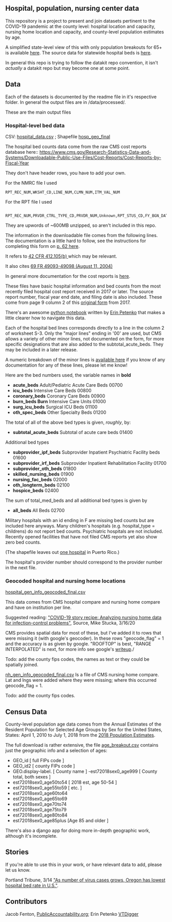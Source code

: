 ## Hospital, population, nursing center data

This repository is a project to present and join datasets pertinent to the COVID-19 pandemic at the county level: hospital location and capacity, nursing home location and capacity, and county-level population estimates by age.

A simplified state-level view of this with only population breakouts for 65+ is available [here](https://docs.google.com/spreadsheets/d/1XC0SfpPgYkhLPe4CeXDKs3sgVw8Cbcqa3MpEt8tUQcY/edit#gid=0). The source data for statewide hospital beds is [here](https://www.ahd.com/state_statistics.html).

In general this repo is trying to follow the datakit repo convention, it isn't *actually* a datakit repo but may become one at some point. 


## Data

Each of the datasets is documented by the readme file in it's respective folder. In general the output files are in /data/processed/. 

These are the main output files

### Hospital-level bed data

CSV: [hospital_data.csv](https://github.com/jsfenfen/covid_hospitals_demographics/blob/master/data/processed/hospital_data.csv) ;  Shapefile [hosp\_geo\_final](https://github.com/jsfenfen/covid_hospitals_demographics/blob/master/data/processed/hosp_geo_final.zip) 

The hospital bed counts data come from the raw CMS cost reports database here:: https://www.cms.gov/Research-Statistics-Data-and-Systems/Downloadable-Public-Use-Files/Cost-Reports/Cost-Reports-by-Fiscal-Year 

They don't have header rows, you have to add your own. 

For the NMRC file I used 

	RPT_REC_NUM,WKSHT_CD,LINE_NUM,CLMN_NUM,ITM_VAL_NUM
	
For the RPT file I used

		RPT_REC_NUM,PRVDR_CTRL_TYPE_CD,PRVDR_NUM,Unknown,RPT_STUS_CD,FY_BGN_DATE,FY_END_DATE,PROC_DT,INITL_RPT_SW,LAST_RPT_SW,TRNSMTL_NUM,FI_NUM,ADR_VNDR_CD,FI_CREAT_DT,UTIL_CD,NPR_DT,SPEC_IND,FI_RCPT_DT

They are upwords of ~600MB unzipped, so aren't included in this repo. 

The information in the downloadable file comes from the following lines. The documentation is a little hard to follow, see the instructions for completing this form on [p. 62 here](https://github.com/jsfenfen/covid_hospitals_demographics/blob/master/data/source/cost_reports/HOSPITAL2010-DOCUMENTATION/R15P240.pdf). 

It refers to [42 CFR 412.105(b) ](https://github.com/jsfenfen/covid_hospitals_demographics/blob/master/data/source/cost_reports/HOSPITAL2010-DOCUMENTATION/CFR-2010-title42-vol2-sec412-105.pdf) which may be relevant. 

It also cites [69 FR 49093-49098 (August 11, 2004)](https://github.com/jsfenfen/covid_hospitals_demographics/blob/master/data/source/cost_reports/HOSPITAL2010-DOCUMENTATION/FR-2004-08-11.pdf)

In general more documentation for the cost reports is [here](https://github.com/jsfenfen/covid_hospitals_demographics/tree/master/data/source/cost_reports/HOSPITAL2010-DOCUMENTATION).

These files have basic hospital information and bed counts from the most recently filed hospital cost report received in 2017 or later. The source report number, fiscal year end date, and filing date is also included. These come from page 9 column 2 of this [original form](https://www.cms.gov/Regulations-and-Guidance/Guidance/Manuals/Paper-Based-Manuals-Items/CMS021935) from 2017.  

There's an awesome [python notebook](https://github.com/jsfenfen/covid_hospitals_demographics/blob/master/data/analysis/HospitalICUBeds_2017.ipynb) written by [Erin Petenko](https://github.com/epetenko/) that makes a little clearer how to navigate this data.

Each of the hospital bed lines corresponds directly to a line in the column 2 of worksheet S-3. Only the "major lines" ending in '00' are used, but CMS allows a variety of other minor lines, not documented on the form, for more specific designations that are also added to the subtotal\_acute\_beds. They may be included in a later release. 

A numeric breakdown of the minor lines is [available here](https://docs.google.com/spreadsheets/d/1nAIbiJ7LMPmHVcJvuceMKHTUn__Hly4LYMjeevMO1mc/edit?usp=sharing) if you know of any documentation for any of these lines, please let me know! 

Here are the bed numbers used, the variable names in **bold**

- **acute_beds** Adult/Pediatric Acute Care Beds 00700
- **icu_beds** Intensive Care Beds 00800
- **coronary_beds** Coronary Care Beds 00900
- **burn_beds Burn** Intensive Care Units 01000
- **surg\_icu_beds** Surgical ICU Beds 01100
- **oth\_spec\_beds** Other Specialty Beds 01200

The total of all of the above bed types is given, *roughly*, by:

- **subtotal\_acute\_beds** Subtotal of acute care beds 01400

Additional bed types

- **subprovider\_ipf\_beds** Subprovider Inpatient Psychiatric Facility beds 01600
- **subprovider\_irf\_beds**  Subprovider Inpatient Rehabilitation Facility 01700
- **subprovider\_oth\_beds**  01800
- **skilled\_nursing\_beds**  01900
- **nursing\_fac\_beds**  02000
- **oth\_longterm\_beds** 02100
- **hospice\_beds**  02400

The sum of total\_med\_beds and all additional bed types is given by

- **all\_beds** All Beds 02700

Military hospitals with an id ending in F are missing bed counts but are included here anyways. Many children's hospitals (e.g. hospital_type = childrens) do not report bed counts. Psychiatric hospitals are not included. Recently opened facilities that have not filed CMS reports yet also show zero bed counts.

(The shapefile leaves out [one hospital](https://data.medicare.gov/resource/xubh-q36u/row-hgvv.mh7i-bzfv) in Puerto Rico.)

The hospital's provider number should correspond to the provider number in the next file.

### Geocoded hospital and nursing home locations 

[hospital\_gen\_info\_geocoded\_final.csv](https://github.com/jsfenfen/covid_hospitals_demographics/blob/master/data/processed/hospital_gen_info_geocoded_final.csv)

This data comes from CMS hospital compare and nursing home compare and have on institution per line.

Suggested reading: ["COVID-19 story recipe: Analyzing nursing home data for infection-control problems"](https://source.opennews.org/articles/covid-19-story-recipe-analyzing-nursing-home-data/), Source, Mike Stucka, 3/16/20

CMS provides spatial data for most of these, but I've  added it to rows that were missing it (with google's geocoder). In these rows "geocode_flag" = 1 and the accuracy is as given by google. "ROOFTOP" is best, "RANGE INTERPOLATED" is next, for more info see google's [writeup](https://developers.google.com/maps/documentation/geocoding/intro)./

Todo: add the county fips codes, the names as text or they could be spatially joined. 

[nh\_gen\_info\_geocoded\_final.csv](https://github.com/jsfenfen/covid_hospitals_demographics/blob/master/data/processed/nh_gen_info_geocoded_final.csv) Is a file of CMS nursing home compare. Lat and lngs were added where they were missing; where this occurred geocode_flag = 1.

Todo: add the county fips codes. 


## Census Data


County-level population age data comes from the Annual Estimates of the Resident Population for Selected Age Groups by Sex for the United States, States: April 1, 2010 to July 1, 2018 from the [2018 Population Estimates](https://factfinder.census.gov/faces/tableservices/jsf/pages/productview.xhtml?src=bkmk).

The full download is rather extensive, the file [age_breakout.csv](https://github.com/jsfenfen/covid_hospitals_demographics/blob/master/data/processed/age_breakout.csv) contains just the geographic info and a selection of ages:

- GEO_id [ full FIPs code ]
- GEO_id2 [ county FIPs code ]
- GEO.display-label. [ County name ]
-est72018sex0_age999 [ County total, both sexes ]
- est72018sex0_age50to54 [ 2018 est, age 50-54 ]
- est72018sex0_age55to59 [ etc. ]
- est72018sex0_age60to64
- est72018sex0_age65to69
- est72018sex0_age70to74
- est72018sex0_age75to79
- est72018sex0_age80to84
- est72018sex0_age85plus [Age 85 and older ]




There's also a django app for doing more in-depth geographic work, although it's incomplete. 


## Stories

If you're able to use this in your work, or have relevant data to add, please let us know. 

Portland Tribune, 3/14 ["As number of virus cases grows, Oregon has lowest hospital bed rate in U.S."](https://pamplinmedia.com/pt/9-news/456432-372245-as-deluge-approaches-oregon-has-lowest-hospital-bed-rate-in-us).

## Contributors

Jacob Fenton, [PublicAccountability.org](https://publicaccountability.org); Erin Petenko  [VTDigger](https://vtdigger.org/)







